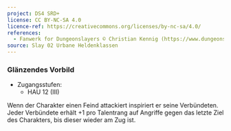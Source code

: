```yaml
---
project: DS4 SRD+
license: CC BY-NC-SA 4.0
licence-ref: https://creativecommons.org/licenses/by-nc-sa/4.0/
references: 
  - Fanwerk for Dungeonslayers © Christian Kennig (https://www.dungeonslayers.net/)
source: Slay 02 Urbane Heldenklassen
---
```


### Glänzendes Vorbild

- Zugangsstufen:
  - HAU 12 (III)

Wenn der Charakter einen Feind attackiert inspiriert er seine Verbündeten. Jeder Verbündete erhält +1 pro Talentrang auf Angriffe gegen das letzte Ziel des Charakters, bis dieser wieder am Zug ist.

